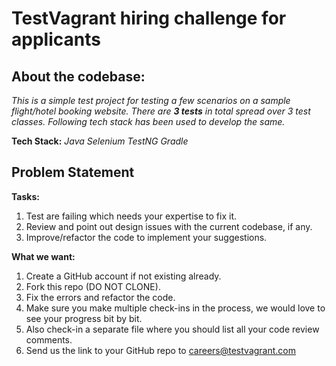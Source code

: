 # TestVagrant hiring challenge for applicants 

About the codebase:
---------------------------------
*This is a simple test project for testing a few scenarios on a sample flight/hotel booking website. There are **3 tests** in total spread over 3 test classes. Following tech stack has been used to develop the same.*

**Tech Stack:** *Java*  *Selenium* *TestNG*  *Gradle*

Problem Statement
----------------------------------
**Tasks:**

1. Test are failing which needs your expertise to fix it.
2. Review and point out design issues with the current codebase, if any.
3. Improve/refactor the code to implement your suggestions.

**What we want:**
1. Create a GitHub account if not existing already.
2. Fork this repo (DO NOT CLONE).
3. Fix the errors and refactor the code.
4. Make sure you make multiple check-ins in the process, we would love to see your progress bit by bit.
5. Also check-in a separate file where you should list all your code review comments.
6. Send us the link to your GitHub repo to careers@testvagrant.com
